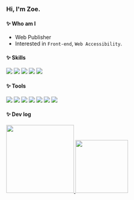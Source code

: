 ### Hi, I'm Zoe.

#### ✨ Who am I
 - Web Publisher
 - Interested in `Front-end`, `Web Accessibility`.

#### ✨ Skills
<p>
  <img src="https://img.shields.io/badge/HTML5-E34F26?style=flat&logo=HTML5&logoColor=white"/>
  <img src="https://img.shields.io/badge/CSS3-FF9E0F?style=flat&amp;logo=CSS3&logoColor=white"/>
  <img src="https://img.shields.io/badge/Sass-CC6699?style=flat&amp;logo=sass&logoColor=white"/>
  <img src="https://img.shields.io/badge/jQuery-0769AD?style=flat&logo=jquery&logoColor=white"/>
  <img src="https://img.shields.io/badge/JavaScript-F7DF1E?style=flat&logo=JavaScript&logoColor=white"/>
</p>

#### ✨ Tools
<p>
  <img src="https://img.shields.io/badge/VSCode-007ACC?style=flat&logo=Visual Studio Code&logoColor=white"/>
  <img src="https://img.shields.io/badge/Git-f05032?style=flat&logo=git&logoColor=white"/>
  <img src="https://img.shields.io/badge/GitHub-181717?style=flat&logo=github&logoColor=white"/>
  <img src="https://img.shields.io/badge/SVN-809CC9?style=flat&logo=Subversion&logoColor=white"/>
  <img src="https://img.shields.io/badge/Zeplin-F7A41D?style=flat&logo=Zotero&logoColor=white"/>
  <img src="https://img.shields.io/badge/Figma-F24E1E?style=flat&logo=Figma&logoColor=white"/>
  <img src="https://img.shields.io/badge/Notion-000000?style=flat&logo=Notion&logoColor=white"/>
</p>

#### ✨ Dev log
<a href="https://github.com/zoe-kim">
<img height="180em" src="https://github-readme-stats.vercel.app/api?username=zoe-kim&show_icons=true&include_all_commits=true&count_private=true&custom_title=Zoe's&nbsp;github&nbsp;👀&bg_color=30,62b9a3,64C2FF&title_color=fff&text_color=fff&icon_color=fff"/>
<img height="140em" src="https://github-readme-stats.vercel.app/api/top-langs/?username=zoe-kim&layout=compact&langs_count=7&custom_title=Most&nbsp;Used&nbsp;Languages&nbsp;⌨️&bg_color=30,64C2FF,62b9a3&title_color=fff&text_color=fff"/>
